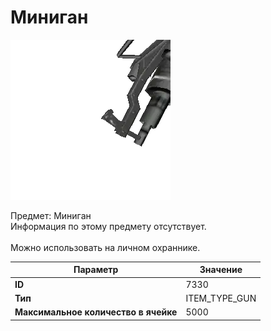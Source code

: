 # Миниган

![Item Image](../img/7330.webp?raw=true)

Предмет: Миниган<br>Информация по этому предмету отсутствует.<br><br>Можно использовать на личном охраннике.


| Параметр | Значение |
|----------|----------|
| **ID** | 7330 |
| **Тип** | ITEM_TYPE_GUN |
| **Максимальное количество в ячейке** | 5000 |

